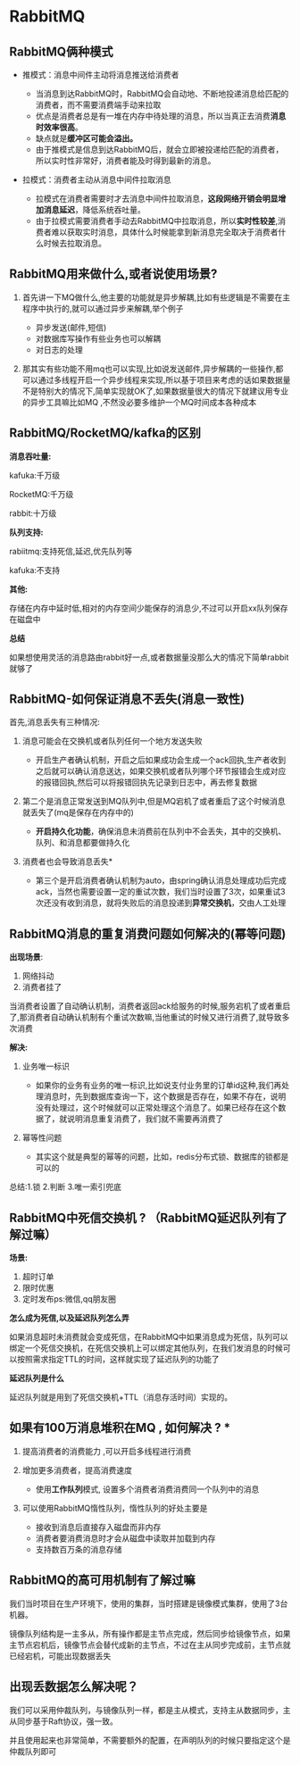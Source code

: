 # RabbitMQ

## RabbitMQ俩种模式

- 推模式：消息中间件主动将消息推送给消费者
  - 当消息到达RabbitMQ时，RabbitMQ会自动地、不断地投递消息给匹配的消费者，而不需要消费端手动来拉取
  - 优点是消费者总是有一堆在内存中待处理的消息，所以当真正去消费**消息时效率很高**。
  - 缺点就是**缓冲区可能会溢出。**
  - 由于推模式是信息到达RabbitMQ后，就会立即被投递给匹配的消费者，所以实时性非常好，消费者能及时得到最新的消息。

- 拉模式：消费者主动从消息中间件拉取消息
  - 拉模式在消费者需要时才去消息中间件拉取消息，**这段网络开销会明显增加消息延迟**，降低系统吞吐量。 
  - 由于拉模式需要消费者手动去RabbitMQ中拉取消息，所以**实时性较差**,消费者难以获取实时消息，具体什么时候能拿到新消息完全取决于消费者什么时候去拉取消息。


## RabbitMQ用来做什么,或者说使用场景?

1. 首先讲一下MQ做什么,他主要的功能就是异步解耦,比如有些逻辑是不需要在主程序中执行的,就可以通过异步来解耦,举个例子
   - 异步发送(邮件,短信)
   - 对数据库写操作有些业务也可以解耦
   - 对日志的处理

2. 那其实有些功能不用mq也可以实现,比如说发送邮件,异步解耦的一些操作,都可以通过多线程开启一个异步线程来实现,所以基于项目来考虑的话如果数据量不是特别大的情况下,简单实现就OK了,如果数据量很大的情况下就建议用专业的异步工具嘛比如MQ ,不然没必要多维护一个MQ时间成本各种成本

## RabbitMQ/RocketMQ/kafka的区别

**消息吞吐量:**

kafuka:千万级

RocketMQ:千万级

rabbit:十万级

**队列支持:**

rabiitmq:支持死信,延迟,优先队列等

kafuka:不支持

**其他:**

存储在内存中延时低,相对的内存空间少能保存的消息少,不过可以开启xx队列保存在磁盘中

**总结**

如果想使用灵活的消息路由rabbit好一点,或者数据量没那么大的情况下简单rabbit就够了

## RabbitMQ-如何保证消息不丢失(消息一致性)

首先,消息丢失有三种情况:

1. 消息可能会在交换机或者队列任何一个地方发送失败
   - 开启生产者确认机制，开启之后如果成功会生成一个ack回执,生产者收到之后就可以确认消息送达，如果交换机或者队列哪个环节报错会生成对应的报错回执,然后可以将报错回执先记录到日志中，再去修复数据

1. 第二个是消息正常发送到MQ队列中,但是MQ宕机了或者重启了这个时候消息就丢失了(mq是保存在内存中的)
   - **开启持久化功能**，确保消息未消费前在队列中不会丢失，其中的交换机、队列、和消息都要做持久化

1. 消费者也会导致消息丢失*
   - 第三个是开启消费者确认机制为auto，由spring确认消息处理成功后完成ack，当然也需要设置一定的重试次数，我们当时设置了3次，如果重试3次还没有收到消息，就将失败后的消息投递到**异常交换机**，交由人工处理


## RabbitMQ消息的重复消费问题如何解决的(幂等问题)

**出现场景**:

1. 网络抖动
2. 消费者挂了

当消费者设置了自动确认机制，消费者返回ack给服务的时候,服务宕机了或者重启了,那消费者自动确认机制有个重试次数嘛,当他重试的时候又进行消费了,就导致多次消费

**解决:**

1. 业务唯一标识
   - 如果你的业务有业务的唯一标识,比如说支付业务里的订单id这种,我们再处理消息时，先到数据库查询一下，这个数据是否存在，如果不存在，说明没有处理过，这个时候就可以正常处理这个消息了。如果已经存在这个数据了，就说明消息重复消费了，我们就不需要再消费了

1. 幂等性问题
   - 其实这个就是典型的幂等的问题，比如，redis分布式锁、数据库的锁都是可以的


总结:1.锁 2.判断 3.唯一索引兜底

## RabbitMQ中死信交换机 ? （RabbitMQ延迟队列有了解过嘛）

**场景:**

1. 超时订单
2. 限时优惠
3. 定时发布ps:微信,qq朋友圈

**怎么成为死信,以及延迟队列怎么弄**

如果消息超时未消费就会变成死信，在RabbitMQ中如果消息成为死信，队列可以绑定一个死信交换机，在死信交换机上可以绑定其他队列，在我们发消息的时候可以按照需求指定TTL的时间，这样就实现了延迟队列的功能了

**延迟队列是什么**

延迟队列就是用到了死信交换机+TTL（消息存活时间）实现的。

## 如果有100万消息堆积在MQ , 如何解决 ? *

1. 提高消费者的消费能力 ,可以开启多线程进行消费

2. 增加更多消费者，提高消费速度 
   - 使用**工作队列**模式, 设置多个消费者消费消费同一个队列中的消息

3. 可以使用RabbitMQ惰性队列，惰性队列的好处主要是
   - 接收到消息后直接存入磁盘而非内存
   - 消费者要消费消息时才会从磁盘中读取并加载到内存
   - 支持数百万条的消息存储

## RabbitMQ的高可用机制有了解过嘛

我们当时项目在生产环境下，使用的集群，当时搭建是镜像模式集群，使用了3台机器。

镜像队列结构是一主多从，所有操作都是主节点完成，然后同步给镜像节点，如果主节点宕机后，镜像节点会替代成新的主节点，不过在主从同步完成前，主节点就已经宕机，可能出现数据丢失

## 出现丢数据怎么解决呢？

我们可以采用仲裁队列，与镜像队列一样，都是主从模式，支持主从数据同步，主从同步基于Raft协议，强一致。

并且使用起来也非常简单，不需要额外的配置，在声明队列的时候只要指定这个是仲裁队列即可